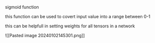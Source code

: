 
sigmoid function

this function can be used to covert input value into a range between 0-1

this can be helpfull in setting weights for  all tensors in a network

![[Pasted image 20240102145301.png]]

